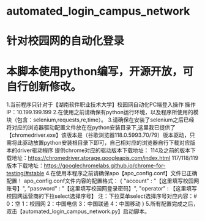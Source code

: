 # automated_login_campus_network
针对校园网的自动化登录
==================================================================
本脚本使用python编写，开源开放，可自行创新修改。
==================================================================
1.当前程序只针对于【湖南软件职业技术大学】校园网自动化PC端登入操作
	操作IP：10.199.199.199
2.在使用之前请确保有python运行环境，以及程序所使用的模块（包含：selenium,requests,re,time）。
3.请确保在安装了selenium之后已经将对应的浏览器驱动配置文件放在在python安装目录下,这里我已提供了【chromedriver.exe】该版本是（谷歌浏览器118.0.5993.70/79）版本驱动，只需将此驱动放置python安装根目录下即可，自己相对应的浏览器自行下载对应版本的driver驱动程序
	提供chrome对应的驱动版本下载地址：
					114及之前的版本下载地址：https://chromedriver.storage.googleapis.com/index.html
					117/118/119版本下载地址：https://googlechromelabs.github.io/chrome-for-testing/#stable
4.在使用本程序之前请确保apo【apo_config.conf】文件已正确配置！
	apo_config.conf文件内容的配置格式：
	{
		"account" : "【这里填写校园网账号】",
		"password" : "【这里填写校园网登录密码】",
		"operator" : 【这里填写校园网运营商的下拉select选择序号】 
		注：下拉菜单select选择序号对应内容：# 0：空 1：校园网 2：中国电信 3：中国联通 4：中国移动
	}
5.所有配置完成之后，双击【automated_login_campus_network.py】启动脚本。
